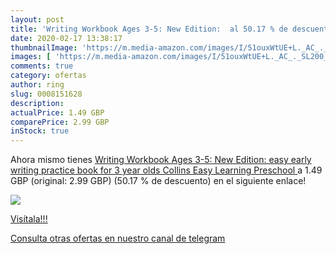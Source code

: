 ```yaml
---
layout: post
title: 'Writing Workbook Ages 3-5: New Edition:  al 50.17 % de descuento'
date: 2020-02-17 13:38:17
thumbnailImage: 'https://m.media-amazon.com/images/I/51ouxWtUE+L._AC_._SL200_.jpg'
images: [ 'https://m.media-amazon.com/images/I/51ouxWtUE+L._AC_._SL200_.jpg' ]
comments: true
category: ofertas
author: ring
slug: 0008151628
description:
actualPrice: 1.49 GBP
comparePrice: 2.99 GBP
inStock: true
---
```


Ahora mismo tienes [Writing Workbook Ages 3-5: New Edition: easy early writing practice book for 3 year olds  Collins Easy Learning Preschool ](https://www.amazon.co.uk/dp/0008151628/?tag=redken01-21) a 1.49 GBP (original: 2.99 GBP) (50.17 %  de descuento) en el siguiente enlace!

[![](https://m.media-amazon.com/images/I/51ouxWtUE+L._AC_._SL200_.jpg)](https://www.amazon.co.uk/dp/0008151628/?tag=redken01-21)

[Visítala!!!](https://www.amazon.co.uk/dp/0008151628/?tag=redken01-21)

[Consulta otras ofertas en nuestro canal de telegram](https://t.me/s/ofertas25)
